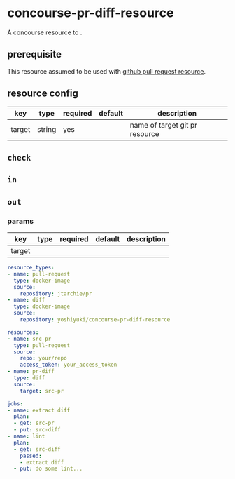# concourse-pr-diff-resource
A concourse resource to .

## prerequisite
This resource assumed to be used with [github pull request resource](https://github.com/jtarchie/github-pullrequest-resource).

## resource config
|key|type|required|default|description|
|--|--|--|--|--|
|target|string|yes||name of target git pr resource|

## `check`
## `in`
## `out`

### params
|key|type|required|default|description|
|--|--|--|--|--|
|target|


```yaml
resource_types:
- name: pull-request
  type: docker-image
  source:
    repository: jtarchie/pr
- name: diff
  type: docker-image
  source:
    repository: yoshiyuki/concourse-pr-diff-resource

resources:
- name: src-pr
  type: pull-request
  source:
    repo: your/repo
    access_token: your_access_token
- name: pr-diff
  type: diff
  source:
    target: src-pr

jobs:
- name: extract diff
  plan:
  - get: src-pr
  - put: src-diff
- name: lint
  plan:
  - get: src-diff
    passed:
    - extract diff
  - put: do some lint...
```
